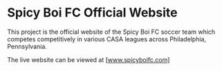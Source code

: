 # Spicy Boi FC Official Website

This project is the official website of the Spicy Boi FC soccer team which competes competitively in various CASA leagues across Philadelphia, Pennsylvania.

The live website can be viewed at [www.spicyboifc.com]
